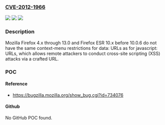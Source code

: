 ### [CVE-2012-1966](https://cve.mitre.org/cgi-bin/cvename.cgi?name=CVE-2012-1966)
![](https://img.shields.io/static/v1?label=Product&message=n%2Fa&color=blue)
![](https://img.shields.io/static/v1?label=Version&message=n%2Fa&color=blue)
![](https://img.shields.io/static/v1?label=Vulnerability&message=n%2Fa&color=brighgreen)

### Description

Mozilla Firefox 4.x through 13.0 and Firefox ESR 10.x before 10.0.6 do not have the same context-menu restrictions for data: URLs as for javascript: URLs, which allows remote attackers to conduct cross-site scripting (XSS) attacks via a crafted URL.

### POC

#### Reference
- https://bugzilla.mozilla.org/show_bug.cgi?id=734076

#### Github
No GitHub POC found.

